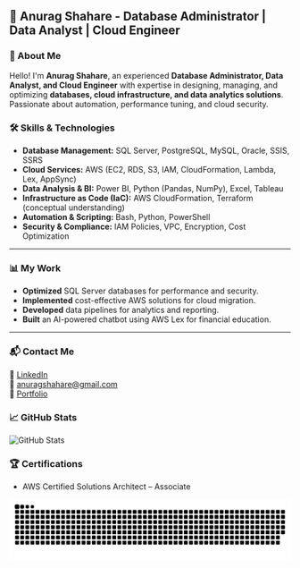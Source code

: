 ## 🚀 Anurag Shahare - Database Administrator | Data Analyst | Cloud Engineer

### 🌟 About Me
Hello! I'm **Anurag Shahare**, an experienced **Database Administrator, Data Analyst, and Cloud Engineer** with expertise in designing, managing, and optimizing **databases, cloud infrastructure, and data analytics solutions**. Passionate about automation, performance tuning, and cloud security. 

### 🛠️ Skills & Technologies

- **Database Management:** SQL Server, PostgreSQL, MySQL, Oracle, SSIS, SSRS  
- **Cloud Services:** AWS (EC2, RDS, S3, IAM, CloudFormation, Lambda, Lex, AppSync)  
- **Data Analysis & BI:** Power BI, Python (Pandas, NumPy), Excel, Tableau  
- **Infrastructure as Code (IaC):** AWS CloudFormation, Terraform (conceptual understanding)  
- **Automation & Scripting:** Bash, Python, PowerShell  
- **Security & Compliance:** IAM Policies, VPC, Encryption, Cost Optimization

---

### 📊 My Work

- **Optimized** SQL Server databases for performance and security.
- **Implemented** cost-effective AWS solutions for cloud migration.
- **Developed** data pipelines for analytics and reporting.
- **Built** an AI-powered chatbot using AWS Lex for financial education.

---
### 📬 Contact Me
💼 [LinkedIn](https://www.linkedin.com/in/anuragshahare)  
📧 anuragshahare@gmail.com  
📂 [Portfolio](https://github.com/anuragshahare31)

### 📈 GitHub Stats
![GitHub Stats](https://github-readme-stats.vercel.app/api?username=anuragshahare&show_icons=true&theme=radical)

### 🏆 Certifications
- AWS Certified Solutions Architect – Associate


<picture>
  <source media="(prefers-color-scheme: dark)" srcset="https://raw.githubusercontent.com/anuragshahare31/anuragshahare31/output/github-snake-dark.svg" />
  <source media="(prefers-color-scheme: light)" srcset="https://raw.githubusercontent.com/anuragshahare31/anuragshahare31/output/github-snake.svg" />
  <img alt="github-snake" src="https://raw.githubusercontent.com/anuragshahare31/anuragshahare31/output/github-snake.svg" />
</picture>
